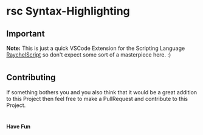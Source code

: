 # rsc Syntax-Highlighting


## Important

**Note:** This is just a quick VSCode Extension for the Scripting Language [RaychelScript](https://github.com/weckyy702/RaychelScript) so don't expect some sort of a masterpiece here. :)

#

## Contributing

If something bothers you and you also think that it would be a great addition to this Project then feel free to make a PullRequest and contribute to this Project.

#

**Have Fun**